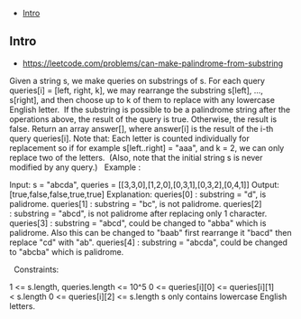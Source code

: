 - [Intro](#intro)

## Intro

- https://leetcode.com/problems/can-make-palindrome-from-substring

Given a string s, we make queries on substrings of s.
For each query queries[i] = [left, right, k], we may rearrange the substring s[left], ..., s[right], and then choose up to k of them to replace with any lowercase English letter. 
If the substring is possible to be a palindrome string after the operations above, the result of the query is true. Otherwise, the result is false.
Return an array answer[], where answer[i] is the result of the i-th query queries[i].
Note that: Each letter is counted individually for replacement so if for example s[left..right] = "aaa", and k = 2, we can only replace two of the letters.  (Also, note that the initial string s is never modified by any query.)
 
Example :

Input: s = "abcda", queries = [[3,3,0],[1,2,0],[0,3,1],[0,3,2],[0,4,1]]
Output: [true,false,false,true,true]
Explanation:
queries[0] : substring = "d", is palidrome.
queries[1] : substring = "bc", is not palidrome.
queries[2] : substring = "abcd", is not palidrome after replacing only 1 character.
queries[3] : substring = "abcd", could be changed to "abba" which is palidrome. Also this can be changed to "baab" first rearrange it "bacd" then replace "cd" with "ab".
queries[4] : substring = "abcda", could be changed to "abcba" which is palidrome.

 
Constraints:

1 <= s.length, queries.length <= 10^5
0 <= queries[i][0] <= queries[i][1] < s.length
0 <= queries[i][2] <= s.length
s only contains lowercase English letters.

